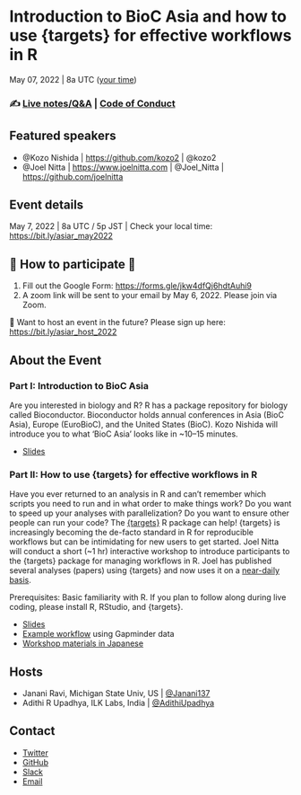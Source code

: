 # Introduction to BioC Asia and how to use {targets} for effective workflows in R
May 07, 2022 | 8a UTC ([your time](https://bit.ly/asiar_may2022))


### ✍️ [Live notes/Q&A](https://hackmd.io/8HzieKHoSEKLUoQRm9fBYg) | [Code of Conduct](https://github.com/AsiaR-community/coc)

## Featured speakers
- @Kozo Nishida | https://github.com/kozo2 | @kozo2
- @Joel Nitta | https://www.joelnitta.com | @Joel_Nitta | https://github.com/joelnitta

## Event details
May 7, 2022 | 8a UTC / 5p JST | Check your local time: https://bit.ly/asiar_may2022

## 🌟 How to participate 🌟
1. Fill out the Google Form: https://forms.gle/jkw4dfQj6hdtAuhi9
2. A zoom link will be sent to your email by May 6, 2022. Please join via Zoom.

📢 Want to host an event in the future?
Please sign up here: https://bit.ly/asiar_host_2022


## About the Event
### Part I: Introduction to BioC Asia
Are you interested in biology and R? R has a package repository for biology called Bioconductor. Bioconductor holds annual conferences in Asia (BioC Asia), Europe (EuroBioC), and the United States (BioC). Kozo Nishida will introduce you to what ‘BioC Asia’ looks like in ~10–15 minutes.

- [Slides](https://github.com/AsiaR-community/2022-bioCasia_targets/blob/main/Introduction%20to%20BioC%20Asia.pdf)

### Part II: How to use {targets} for effective workflows in R
Have you ever returned to an analysis in R and can’t remember which scripts you need to run and in what order to make things work? Do you want to speed up your analyses with parallelization? Do you want to ensure other people can run your code? The [{targets}](https://docs.ropensci.org/targets/) R package can help! {targets} is increasingly becoming the de-facto standard in R for reproducible workflows but can be intimidating for new users to get started. Joel Nitta will conduct a short (~1 hr) interactive workshop to introduce participants to the {targets} package for managing workflows in R. Joel has published several analyses (papers) using {targets} and now uses it on a [near-daily basis](https://github.com/joelnitta).

Prerequisites: Basic familiarity with R. If you plan to follow along during live coding, please install R, RStudio, and {targets}.

- [Slides](https://joelnitta.github.io/asiaR-targets-intro/)
- [Example workflow](https://github.com/joelnitta/targets_gapminder_example) using Gapminder data
- [Workshop materials in Japanese](https://togotv.dbcls.jp/20220331.html)

## Hosts
- Janani Ravi, Michigan State Univ, US | [@Janani137](//twitter.com/janani137)
- Adithi R Upadhya, ILK Labs, India | [@AdithiUpadhya](//twitter.com/AdithiUpadhya) 

## Contact
- [Twitter](//twitter.com/AsiaR_comm)
- [GitHub](//github.com/asiar-community)
- [Slack](//asiar-community.slack.com)
- [Email](asiar.community@gmail.com)
